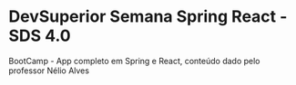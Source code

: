 # DevSuperior Semana Spring React - SDS 4.0

BootCamp - App completo em Spring e React, conteúdo dado pelo professor Nélio Alves



